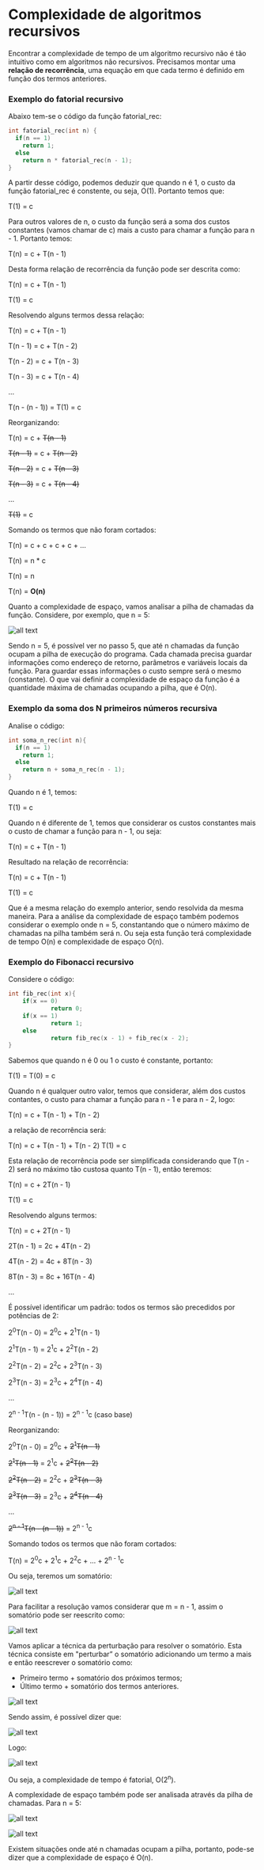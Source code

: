 # Complexidade de algoritmos recursivos

Encontrar a complexidade de tempo de um algoritmo recursivo não é tão intuitivo como em algoritmos não recursivos. Precisamos
montar uma **relação de recorrência**, uma equação em que cada termo é definido em função dos termos anteriores. 

### Exemplo do fatorial recursivo

Abaixo tem-se o código da função fatorial_rec:
```c
int fatorial_rec(int n) {
  if(n == 1) 
    return 1;
  else 
    return n * fatorial_rec(n - 1);
}
```

A partir desse código, podemos deduzir que quando n é 1, o custo da função fatorial_rec é constente, ou seja, O(1). Portanto
temos que:

T(1) = c

Para outros valores de n, o custo da função será a soma dos custos constantes (vamos chamar de c) mais a custo para chamar a função
para n - 1. Portanto temos:

T(n) = c + T(n - 1)


Desta forma relação de recorrência da função pode ser descrita como:

T(n) = c + T(n - 1)

T(1) = c


Resolvendo alguns termos dessa relação:

T(n) = c + T(n - 1)

T(n - 1) = c + T(n - 2)

T(n - 2) = c + T(n - 3)

T(n - 3) = c + T(n - 4)

…

T(n - (n - 1)) = T(1) = c

Reorganizando:

T(n) = c + <s>T(n - 1)</s>

<s>T(n - 1)</s> = c + <s>T(n - 2)</s>

<s>T(n - 2)</s> = c + <s>T(n - 3)</s>

<s>T(n - 3)</s> = c + <s>T(n - 4)</s>

…

<s>T(1)</s> = c

Somando os termos que não foram cortados:

T(n) = c + c + c + c + … 

T(n) = n * c 

T(n) = n

T(n) = **O(n)**

Quanto a complexidade de espaço, vamos analisar a pilha de chamadas da função. Considere, por exemplo, que n = 5:

![all text](https://github.com/emanoelim/algoritmos_e_estruturas_de_dados/blob/master/img/pilha_fatorial_rec.png)

Sendo n = 5, é possível ver no passo 5, que até n chamadas da função ocupam a pilha de execução do programa. Cada chamada precisa guardar informações como endereço de retorno, parâmetros e variáveis locais da função. Para guardar essas informações o custo sempre será o mesmo (constante). O que vai definir a complexidade de espaço da função é a quantidade máxima de chamadas ocupando a pilha, que é O(n).

### Exemplo da soma dos N primeiros números recursiva

Analise o código:
```c
int soma_n_rec(int n){
  if(n == 1)
    return 1;
  else 
    return n + soma_n_rec(n - 1);
}
``` 
Quando n é 1, temos:

T(1) = c

Quando n é diferente de 1, temos que considerar os custos constantes mais o custo de chamar a função para n - 1, ou seja:

T(n) = c + T(n - 1)

Resultado na relação de recorrência:

T(n) = c + T(n - 1)

T(1) = c

Que é a mesma relação do exemplo anterior, sendo resolvida da mesma maneira. Para a análise da complexidade de espaço também podemos considerar o exemplo onde n = 5, constantando que o número máximo de chamadas na pilha também será n. Ou seja esta função  terá complexidade de tempo O(n) e complexidade de espaço O(n).

### Exemplo do Fibonacci recursivo

Considere o código:
```c
int fib_rec(int x){
    if(x == 0)
            return 0;
    if(x == 1)
            return 1;
    else
            return fib_rec(x - 1) + fib_rec(x - 2);
}
```

Sabemos que quando n é 0 ou 1 o custo é constante, portanto:

T(1) = T(0) = c

Quando n é qualquer outro valor, temos que considerar, além dos custos contantes, o custo para chamar a função para n - 1 e para n - 2, logo:

T(n) = c + T(n - 1) + T(n - 2)

a relação de recorrência será:

T(n) = c + T(n - 1) + T(n - 2)
T(1) = c

Esta relação de recorrência pode ser simplificada considerando que T(n - 2) será no máximo tão custosa quanto T(n - 1), então teremos:

T(n) = c + 2T(n - 1)

T(1) = c

Resolvendo alguns termos:

T(n) = c + 2T(n - 1)

2T(n - 1) = 2c + 4T(n - 2)

4T(n - 2) = 4c + 8T(n - 3)

8T(n - 3) = 8c + 16T(n - 4)

…

É possível identificar um padrão: todos os termos são precedidos por potências de 2:

2<sup>0</sup>T(n - 0) = 2<sup>0</sup>c + 2<sup>1</sup>T(n - 1)

2<sup>1</sup>T(n - 1) = 2<sup>1</sup>c + 2<sup>2</sup>T(n - 2)

2<sup>2</sup>T(n - 2) = 2<sup>2</sup>c + 2<sup>3</sup>T(n - 3)

2<sup>3</sup>T(n - 3) = 2<sup>3</sup>c + 2<sup>4</sup>T(n - 4)

…

2<sup>n - 1</sup>T(n - (n - 1)) = 2<sup>n - 1</sup>c (caso base)

Reorganizando:

2<sup>0</sup>T(n - 0) = 2<sup>0</sup>c + <s>2<sup>1</sup>T(n - 1)</s>

<s>2<sup>1</sup>T(n - 1)</s> = 2<sup>1</sup>c + <s>2<sup>2</sup>T(n - 2)</s>

<s>2<sup>2</sup>T(n - 2)</s> = 2<sup>2</sup>c + <s>2<sup>3</sup>T(n - 3)</s>

<s>2<sup>3</sup>T(n - 3)</s> = 2<sup>3</sup>c + <s>2<sup>4</sup>T(n - 4)</s>

…

<s>2<sup>n - 1</sup>T(n - (n - 1))</s> = 2<sup>n - 1</sup>c

Somando todos os termos que não foram cortados:

T(n) = 2<sup>0</sup>c + 2<sup>1</sup>c + 2<sup>2</sup>c + ... + 2<sup>n - 1</sup>c 

Ou seja, teremos um somatório:

![all text](https://github.com/emanoelim/algoritmos_e_estruturas_de_dados/blob/master/img/sum1.png)

Para facilitar a resolução vamos considerar que m = n - 1, assim o somatório pode ser reescrito como:

![all text](https://github.com/emanoelim/algoritmos_e_estruturas_de_dados/blob/master/img/sum2.png)

Vamos aplicar a técnica da perturbação para resolver o somatório. Esta técnica consiste em "perturbar” o somatório adicionando um termo a mais e então reescrever o somatório como:
- Primeiro termo + somatório dos próximos termos;
- Último termo + somatório dos termos anteriores.

![all text](https://github.com/emanoelim/algoritmos_e_estruturas_de_dados/blob/master/img/sum3.png)

Sendo assim, é possível dizer que:

![all text](https://github.com/emanoelim/algoritmos_e_estruturas_de_dados/blob/master/img/sum4.png)

Logo:

![all text](https://github.com/emanoelim/algoritmos_e_estruturas_de_dados/blob/master/img/sum5.png)

Ou seja, a complexidade de tempo é fatorial, O(2<sup>n</sup>).

A complexidade de espaço também pode ser analisada através da pilha de chamadas. Para n = 5:

![all text](https://github.com/emanoelim/algoritmos_e_estruturas_de_dados/blob/master/img/pilha_fib_2.png)

![all text](https://github.com/emanoelim/algoritmos_e_estruturas_de_dados/blob/master/img/pilha_fib_1.png)

Existem situações onde até n chamadas ocupam a pilha, portanto, pode-se dizer que a complexidade de espaço é O(n).





